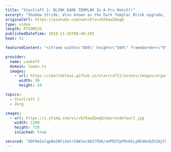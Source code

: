 ```yaml
---
title: "StarCraft 2: BLINK DARK TEMPLAR In A Pro Match?!"
excerpt: "Shadow Stride, also known as the Dark Templar Blink upgrade, is one of the most underused upgrades in StarCraft 2. In this professional match that was played during the World Championship Series, Classic decides to give it a try versus one of the best Zergs in the world.  Get more videos & support my"
originalUrl: https://youtube.com/watch?v=vOJ9awZGegQ
type: video
length: PT10M53S
publishedDateTime: 2019-11-26T08:40:29Z
heat: 51

featuredContent: "<iframe width=\"800\" height=\"500\" frameborder=\"0\" src=\"https://www.youtube.com/embed/vOJ9awZGegQ\" allow=\"accelerometer; autoplay; encrypted-media; gyroscope; picture-in-picture\" allowfullscreen></iframe>"

provider:
  name: LowkoTV
  domain: lowko.tv
  images:
    - url: https://smartableai.github.io/starcraft2/assets/images/organizations/lowko.tv-50x50.jpg
      width: 50
      height: 50

topics:
  - StarCraft 2
  - Zerg

images:
  - url: https://i.ytimg.com/vi/vOJ9awZGegQ/maxresdefault.jpg
    width: 1280
    height: 720
    isCached: true

secured: "XDF9mIalqpBa2WYiXetr26WJoi98Z7FD6/oHPB3TpP9n85LyREd8vQZhZHjCh2hqMxAwUjCILgttnWswqOzh6HY+6CLvtsO6LSGnuZN0Iq0CZU/YPYzM4X5fzOSAJneRQ/7N+r4Oaq7W7I2UGhOGp0VyIvCLT88VMtB6dK46y9EB6tRHjiWJJMXh4XsYd6A9H37azAp+Tz/tq9Bgt8RAjcK74yUAF58NeGm6tmRJ9X47ZFmFI+b4WPfcJCjyo8UyrbCE2FFarZQNTjR4TD8IjV3VmBVQRrPK24gytxbnsA5AkLzLDJZbJ3k7xXvAM0IdwBkBfp8zItJGfyBLS8Y8SZ6N5VTRTfTWWspstZwmpdLDV9ZycHMJSNWIscAOxWqygZlCLPogF2oA0MxlfhYg82CIAW/mLTj/xjR6e56WyQE=;l21RN91PbRo5COSIqNwl3w=="
---
```


